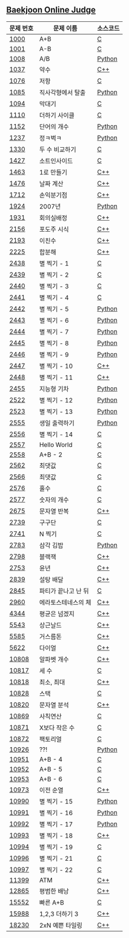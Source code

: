 
[Baekjoon Online Judge](https://www.acmicpc.net)
----------
| 문제 번호 | 문제 이름 | 소스코드 |
| --- | --- | --- |
| [1000](https://www.acmicpc.net/problem/1000) | A+B | [C](https://github.com/seohyoj55/Baekjoon/blob/master/C/1000.c) |
| [1001](https://www.acmicpc.net/problem/1001) | A-B | [C](https://github.com/seohyoj55/Baekjoon/blob/master/C/1001.c) |
| [1008](https://www.acmicpc.net/problem/1008) | A/B | [Python](https://github.com/seohyoj55/Baekjoon/blob/master/python/1008.py) |
| [1037](https://www.acmicpc.net/problem/1037) | 약수 | [C++](https://github.com/seohyoj55/Baekjoon/blob/master/C%2B%2B/1037.cpp) |
| [1076](https://www.acmicpc.net/problem/1076) | 저항 | [C](https://github.com/seohyoj55/Baekjoon/blob/master/C/1076.c) |
| [1085](https://www.acmicpc.net/problem/1085) | 직사각형에서 탈출 | [Python](https://github.com/seohyoj55/Baekjoon/blob/master/python/1085.py) |
| [1094](https://www.acmicpc.net/problem/1094) | 막대기 | [C](https://github.com/seohyoj55/Baekjoon/blob/master/C/1094.c) |
| [1110](https://www.acmicpc.net/problem/1110) | 더하기 사이클 | [C](https://github.com/seohyoj55/Baekjoon/blob/master/C/1110.c) |
| [1152](https://www.acmicpc.net/problem/1152) | 단어의 개수 | [Python](https://github.com/seohyoj55/Baekjoon/blob/master/python/1152.py) |
| [1237](https://www.acmicpc.net/problem/1237) | 정ㅋ벅ㅋ | [Python](https://github.com/seohyoj55/Baekjoon/blob/master/python/1237.py) |
| [1330](https://www.acmicpc.net/problem/1330) | 두 수 비교하기 | [C](https://github.com/seohyoj55/Baekjoon/blob/master/C/1330.c) |
| [1427](https://www.acmicpc.net/problem/1427) | 소트인사이드 | [C](https://github.com/seohyoj55/Baekjoon/blob/master/C/1427.c) |
| [1463](https://www.acmicpc.net/problem/1463) | 1로 만들기 | [C++](https://github.com/seohyoj55/Baekjoon/blob/master/C%2B%2B/1463.cpp) |
| [1476](https://www.acmicpc.net/problem/1476) | 날짜 계산 | [C++](https://github.com/seohyoj55/Baekjoon/blob/master/C%2B%2B/1476.cpp) |
| [1712](https://www.acmicpc.net/problem/1712) | 손익분기점 | [C++](https://github.com/seohyoj55/Baekjoon/blob/master/C%2B%2B/1712.cpp) |
| [1924](https://www.acmicpc.net/problem/1924) | 2007년 | [Python](https://github.com/seohyoj55/Baekjoon/blob/master/python/1924.py) |
| [1931](https://www.acmicpc.net/problem/1931) | 회의실배정 | [C++](https://github.com/seohyoj55/Baekjoon/blob/master/C%2B%2B/1931.cpp) |
| [2156](https://www.acmicpc.net/problem/2156) | 포도주 시식 | [C++](https://github.com/seohyoj55/Baekjoon/blob/master/C%2B%2B/2156.cpp) |
| [2193](https://www.acmicpc.net/problem/2193) | 이친수 | [C++](https://github.com/seohyoj55/Baekjoon/blob/master/C%2B%2B/2193.cpp) |
| [2225](https://www.acmicpc.net/problem/2225) | 합분해 | [C++](https://github.com/seohyoj55/Baekjoon/blob/master/C%2B%2B/2225.cpp) |
| [2438](https://www.acmicpc.net/problem/2438) | 별 찍기 - 1 | [C](https://github.com/seohyoj55/Baekjoon/blob/master/C/2438.c) |
| [2439](https://www.acmicpc.net/problem/2439) | 별 찍기 - 2 | [C](https://github.com/seohyoj55/Baekjoon/blob/master/C/2439.c) |
| [2440](https://www.acmicpc.net/problem/2440) | 별 찍기 - 3 | [C](https://github.com/seohyoj55/Baekjoon/blob/master/C/2440.c) |
| [2441](https://www.acmicpc.net/problem/2441) | 별 찍기 - 4 | [C](https://github.com/seohyoj55/Baekjoon/blob/master/C/2441.c) |
| [2442](https://www.acmicpc.net/problem/2442) | 별 찍기 - 5 | [Python](https://github.com/seohyoj55/Baekjoon/blob/master/python/2442.py) |
| [2443](https://www.acmicpc.net/problem/2443) | 별 찍기 - 6 | [Python](https://github.com/seohyoj55/Baekjoon/blob/master/python/2443.py) |
| [2444](https://www.acmicpc.net/problem/2444) | 별 찍기 - 7 | [Python](https://github.com/seohyoj55/Baekjoon/blob/master/python/2444.py) |
| [2445](https://www.acmicpc.net/problem/2445) | 별 찍기 - 8 | [Python](https://github.com/seohyoj55/Baekjoon/blob/master/python/2445.py) |
| [2446](https://www.acmicpc.net/problem/2446) | 별 찍기 - 9 | [Python](https://github.com/seohyoj55/Baekjoon/blob/master/python/2446.py) |
| [2447](https://www.acmicpc.net/problem/2447) | 별 찍기 - 10 | [C++](https://github.com/seohyoj55/Baekjoon/blob/master/C%2B%2B/2447.cpp) |
| [2448](https://www.acmicpc.net/problem/2448) | 별 찍기 - 11 | [C++](https://github.com/seohyoj55/Baekjoon/blob/master/C%2B%2B/2448.cpp) |
| [2455](https://www.acmicpc.net/problem/2455) | 지능형 기차 | [Python](https://github.com/seohyoj55/Baekjoon/blob/master/python/2455.py) |
| [2522](https://www.acmicpc.net/problem/2522) | 별 찍기 - 12 | [Python](https://github.com/seohyoj55/Baekjoon/blob/master/python/2522.py) |
| [2523](https://www.acmicpc.net/problem/2523) | 별 찍기 - 13 | [Python](https://github.com/seohyoj55/Baekjoon/blob/master/python/2523.py) |
| [2555](https://www.acmicpc.net/problem/2555) | 생일 출력하기 | [Python](https://github.com/seohyoj55/Baekjoon/blob/master/python/2555.py) |
| [2556](https://www.acmicpc.net/problem/2556) | 별 찍기 - 14 | [C](https://github.com/seohyoj55/Baekjoon/blob/master/C/2556.c) |
| [2557](https://www.acmicpc.net/problem/2557) | Hello World | [C](https://github.com/seohyoj55/Baekjoon/blob/master/C/2557.c) |
| [2558](https://www.acmicpc.net/problem/2558) | A+B - 2 | [C](https://github.com/seohyoj55/Baekjoon/blob/master/C/2558.c) |
| [2562](https://www.acmicpc.net/problem/2562) | 최댓값 | [C](https://github.com/seohyoj55/Baekjoon/blob/master/C/2562.c) |
| [2566](https://www.acmicpc.net/problem/2566) | 최댓값 | [C](https://github.com/seohyoj55/Baekjoon/blob/master/C/2566.c) |
| [2576](https://www.acmicpc.net/problem/2576) | 홀수 | [C](https://github.com/seohyoj55/Baekjoon/blob/master/C/2576.c) |
| [2577](https://www.acmicpc.net/problem/2577) | 숫자의 개수 | [C](https://github.com/seohyoj55/Baekjoon/blob/master/C/2577.c) |
| [2675](https://www.acmicpc.net/problem/2675) | 문자열 반복 | [C++](https://github.com/seohyoj55/Baekjoon/blob/master/C%2B%2B/2675.cpp) |
| [2739](https://www.acmicpc.net/problem/2739) | 구구단 | [C](https://github.com/seohyoj55/Baekjoon/blob/master/C/2739.c) |
| [2741](https://www.acmicpc.net/problem/2741) | N 찍기 | [C](https://github.com/seohyoj55/Baekjoon/blob/master/C/2741.c) |
| [2783](https://www.acmicpc.net/problem/2783) | 삼각 김밥 | [Python](https://github.com/seohyoj55/Baekjoon/blob/master/python/2783.py) |
| [2798](https://www.acmicpc.net/problem/2798) | 블랙잭 | [C++](https://github.com/seohyoj55/Baekjoon/blob/master/C%2B%2B/2798.cpp) |
| [2753](https://www.acmicpc.net/problem/2753) | 윤년 | [C++](https://github.com/seohyoj55/Baekjoon/blob/master/C%2B%2B/2753.cpp) |
| [2839](https://www.acmicpc.net/problem/2839) | 설탕 배달 | [C++](https://github.com/seohyoj55/Baekjoon/blob/master/C%2B%2B/2839.cpp) |
| [2845](https://www.acmicpc.net/problem/2845) | 파티가 끝나고 난 뒤 | [C](https://github.com/seohyoj55/Baekjoon/blob/master/C/2845.c) |
| [2960](https://www.acmicpc.net/problem/2960) | 에라토스테네스의 체 | [C++](https://github.com/seohyoj55/Baekjoon/blob/master/C%2B%2B/2960.cpp) |
| [4344](https://www.acmicpc.net/problem/4344) | 평균은 넘겠지 | [C++](https://github.com/seohyoj55/Baekjoon/blob/master/C%2B%2B/4344.cpp) |
| [5543](https://www.acmicpc.net/problem/5543) | 상근날드 | [C++](https://github.com/seohyoj55/Baekjoon/blob/master/C%2B%2B/5543.cpp) |
| [5585](https://www.acmicpc.net/problem/5585) | 거스름돈 | [C++](https://github.com/seohyoj55/Baekjoon/blob/master/C%2B%2B/5585.cpp) |
| [5622](https://www.acmicpc.net/problem/5622) | 다이얼 | [C++](https://github.com/seohyoj55/Baekjoon/blob/master/C%2B%2B/5622.cpp) |
| [10808](https://www.acmicpc.net/problem/10808) | 알파벳 개수 | [C++](https://github.com/seohyoj55/Baekjoon/blob/master/C%2B%2B/10808.cpp) |
| [10817](https://www.acmicpc.net/problem/10817) | 세 수 | [C](https://github.com/seohyoj55/Baekjoon/blob/master/C/10817.c) |
| [10818](https://www.acmicpc.net/problem/10818) | 최소, 최대 | [C++](https://github.com/seohyoj55/Baekjoon/blob/master/C%2B%2B/10818.cpp) |
| [10828](https://www.acmicpc.net/problem/10828) | 스택 | [C](https://github.com/seohyoj55/Baekjoon/blob/master/C/10828.c) |
| [10820](https://www.acmicpc.net/problem/10820) | 문자열 분석 | [C++](https://github.com/seohyoj55/Baekjoon/blob/master/C%2B%2B/10820.cpp) |
| [10869](https://www.acmicpc.net/problem/10869) | 사칙연산 | [C](https://github.com/seohyoj55/Baekjoon/blob/master/C/10869.c) |
| [10871](https://www.acmicpc.net/problem/10871) | X보다 작은 수 | [C](https://github.com/seohyoj55/Baekjoon/blob/master/C/10871.c) |
| [10872](https://www.acmicpc.net/problem/10872) | 팩토리얼 | [C](https://github.com/seohyoj55/Baekjoon/blob/master/C/10872.c) |
| [10926](https://www.acmicpc.net/problem/10926) | ??! | [Python](https://github.com/seohyoj55/Baekjoon/blob/master/python/10926.py) |
| [10951](https://www.acmicpc.net/problem/10951) | A+B - 4 | [C](https://github.com/seohyoj55/Baekjoon/blob/master/C/10951.c) |
| [10952](https://www.acmicpc.net/problem/10952) | A+B - 5 | [C](https://github.com/seohyoj55/Baekjoon/blob/master/C/10952.c) |
| [10953](https://www.acmicpc.net/problem/10953) | A+B - 6 | [C](https://github.com/seohyoj55/Baekjoon/blob/master/C/10953.c) |
| [10973](https://www.acmicpc.net/problem/10973) | 이전 순열 | [C++](https://github.com/seohyoj55/Baekjoon/blob/master/C%2B%2B/10973.cpp) |
| [10990](https://www.acmicpc.net/problem/10990) | 별 찍기 - 15 | [Python](https://github.com/seohyoj55/Baekjoon/blob/master/python/10990.py) |
| [10991](https://www.acmicpc.net/problem/10991) | 별 찍기 - 16 | [Python](https://github.com/seohyoj55/Baekjoon/blob/master/python/10991.py) |
| [10992](https://www.acmicpc.net/problem/10992) | 별 찍기 - 17 | [Python](https://github.com/seohyoj55/Baekjoon/blob/master/python/10992.py) |
| [10993](https://www.acmicpc.net/problem/10993) | 별 찍기 - 18 | [C++](https://github.com/seohyoj55/Baekjoon/blob/master/C%2B%2B/10993.cpp) |
| [10994](https://www.acmicpc.net/problem/10994) | 별 찍기 - 19 | [C](https://github.com/seohyoj55/Baekjoon/blob/master/C/10994.c) |
| [10996](https://www.acmicpc.net/problem/10996) | 별 찍기 - 21 | [C](https://github.com/seohyoj55/Baekjoon/blob/master/C/10996.c) |
| [10997](https://www.acmicpc.net/problem/10997) | 별 찍기 - 22 | [C](https://github.com/seohyoj55/Baekjoon/blob/master/C/10997.c) |
| [11399](https://www.acmicpc.net/problem/11399) | ATM | [C++](https://github.com/seohyoj55/Baekjoon/blob/master/C%2B%2B/11399.cpp) |
| [12865](https://www.acmicpc.net/problem/12865) | 평범한 배낭 | [C++](https://github.com/seohyoj55/Baekjoon/blob/master/C%2B%2B/12865.cpp) |
| [15552](https://www.acmicpc.net/problem/15552) | 빠른 A+B | [C](https://github.com/seohyoj55/Baekjoon/blob/master/C/15552.c) |
| [15988](https://www.acmicpc.net/problem/15988) | 1,2,3 더하기 3 | [C++](https://github.com/seohyoj55/Baekjoon/blob/master/C%2B%2B/15988.cpp) |
| [18230](https://www.acmicpc.net/problem/18230) | 2xN 예쁜 타일링 | [C++](https://github.com/seohyoj55/Baekjoon/blob/master/C%2B%2B/18230.cpp) |
